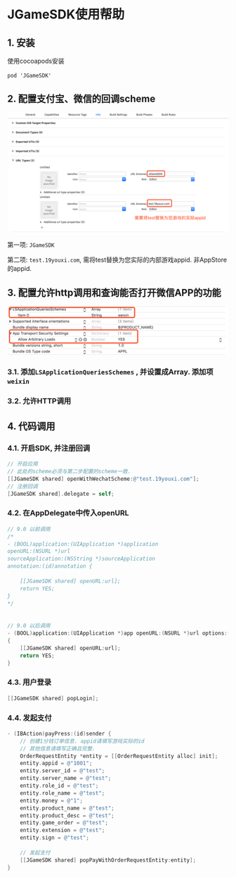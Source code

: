 # JGameSDK使用帮助

## 1. 安装

使用cocoapods安装

`pod 'JGameSDK'`

## 2. 配置支付宝、微信的回调scheme

![image-20190224235633310](assets/image-20190224235633310-1023793.png)

第一项: `JGameSDK`

第二项: `test.19youxi.com`, 需将test替换为您实际的内部游戏appid. 非AppStore的appid.

## 3. 配置允许http调用和查询能否打开微信APP的功能

![image-20190224235857584](assets/image-20190224235857584-1023937.png)


### 3.1. 添加`LSApplicationQueriesSchemes` , 并设置成Array. 添加项`weixin`

### 3.2. 允许HTTP调用



## 4. 代码调用

### 4.1. 开启SDK, 并注册回调

```objective-c
// 开启应用
// 此处的scheme必须与第二步配置的scheme一致.
[[JGameSDK shared] openWithWechatScheme:@"test.19youxi.com"];
// 注册回调
[JGameSDK shared].delegate = self;
```

### 4.2. 在AppDelegate中传入openURL

```objective-c
// 9.0 以前调用
/*
- (BOOL)application:(UIApplication *)application
openURL:(NSURL *)url
sourceApplication:(NSString *)sourceApplication
annotation:(id)annotation {

    [[JGameSDK shared] openURL:url];
    return YES;
}
*/


// 9.0 以后调用
- (BOOL)application:(UIApplication *)app openURL:(NSURL *)url options:(NSDictionary<NSString*, id> *)options
{
    [[JGameSDK shared] openURL:url];
    return YES;
}
```

### 4.3. 用户登录

```objective-c
[[JGameSDK shared] popLogin];
```
### 4.4. 发起支付

```objective-c
- (IBAction)payPress:(id)sender {
    // 创建1分钱订单信息. appid请填写游戏实际的id
    // 其他信息请填写正确且完整.
    OrderRequestEntity *entity = [[OrderRequestEntity alloc] init];
    entity.appid = @"1001";
    entity.server_id = @"test";
    entity.server_name = @"test";
    entity.role_id = @"test";
    entity.role_name = @"test";
    entity.money = @"1";
    entity.product_name = @"test";
    entity.product_desc = @"test";
    entity.game_order = @"test";
    entity.extension = @"test";
    entity.sign = @"test";

    // 发起支付
    [[JGameSDK shared] popPayWithOrderRequestEntity:entity];
}
```
